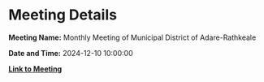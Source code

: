 # Meeting Details

**Meeting Name:** Monthly Meeting of Municipal District of Adare-Rathkeale

**Date and Time:** 2024-12-10 10:00:00

**[Link to Meeting](https://www.limerick.ie/council/whats-on/monthly-meeting-of-municipal-district-of-adare-rathkeale-10)**
